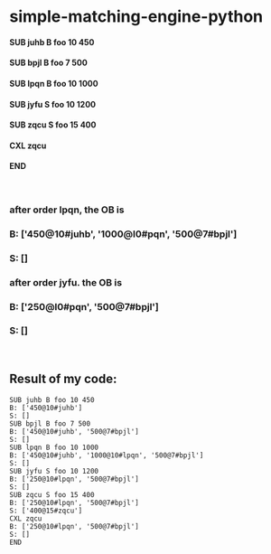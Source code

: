 # simple-matching-engine-python

#### SUB juhb B foo 10 450
#### SUB bpjl B foo 7 500
#### SUB lpqn B foo 10 1000
#### SUB jyfu S foo 10 1200
#### SUB zqcu S foo 15 400
#### CXL zqcu
#### END
<br>

### after order lpqn, the OB is 
### B: ['450@10#juhb', '1000@l0#pqn', '500@7#bpjl']
### S: []
### after order jyfu. the OB is 
### B: ['250@l0#pqn', '500@7#bpjl']
### S: []
<br>

## Result of my code:
```
SUB juhb B foo 10 450
B: ['450@10#juhb']
S: []
SUB bpjl B foo 7 500
B: ['450@10#juhb', '500@7#bpjl']
S: []
SUB lpqn B foo 10 1000
B: ['450@10#juhb', '1000@10#lpqn', '500@7#bpjl']
S: []
SUB jyfu S foo 10 1200
B: ['250@10#lpqn', '500@7#bpjl']
S: []
SUB zqcu S foo 15 400
B: ['250@10#lpqn', '500@7#bpjl']
S: ['400@15#zqcu']
CXL zqcu
B: ['250@10#lpqn', '500@7#bpjl']
S: []
END
```
